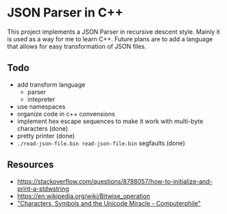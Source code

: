 # JSON Parser in C++

This project implements a JSON Parser in recursive descent style.
Mainly it is used as a way for me to learn C++. Future plans are
to add a language that allows for easy transformation of JSON
files.

## Todo

* add transform language
    * parser
    * intepreter
* use namespaces
* organize code in c++ convensions
* implement hex escape sequences to make it work with multi-byte characters (done)
* pretty printer (done)
* `./read-json-file.bin read-json-file.bin` segfaults (done)

## Resources

* https://stackoverflow.com/questions/8788057/how-to-initialize-and-print-a-stdwstring
* https://en.wikipedia.org/wiki/Bitwise_operation
* ["Characters, Symbols and the Unicode Miracle - Computerphile"](https://www.youtube.com/watch?v=MijmeoH9LT4)
                        